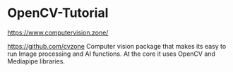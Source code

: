 # OpenCV-Tutorial
https://www.computervision.zone/


https://github.com/cvzone
Computer vision package that makes its easy to run Image processing and AI functions. At the core it uses OpenCV and Mediapipe libraries.

